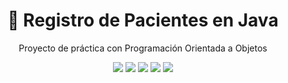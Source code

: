 <h1 align="center">🏥 Registro de Pacientes en Java</h1>
<p align="center">Proyecto de práctica con Programación Orientada a Objetos</p>

<p align="center">
  <img src="https://img.shields.io/badge/Estado-Finalizado-brightgreen"/>
  <img src="https://img.shields.io/badge/Java-8%2B-red"/>
  <img src="https://img.shields.io/badge/OOP-Fundamentals-blue"/>
  <img src="https://img.shields.io/github/last-commit/ElisaaTovar/Java-Tecnolochicas/main/Reto1?style=flat-square"/>
  <img src="https://visitor-badge.laobi.icu/badge?page_id=ElisaaTovar.Java-Tecnolochicas.tree.main.Reto1" />
</p>
